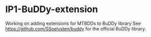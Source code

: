 # IP1-BuDDy-extension
Working on adding extensions for MTBDDs to BuDDy library
See https://github.com/SSoelvsten/buddy for the official BuDDy library.
